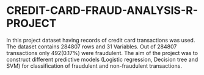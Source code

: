 # CREDIT-CARD-FRAUD-ANALYSIS-R-PROJECT

In this project dataset having records of credit card transactions was used. The dataset contains 284807 rows and 31 Variables. Out of 284807 transactions only 492(0.17%) were fraudulent. The aim of the project was to construct different predictive models (Logistic regression, Decision tree and SVM) for classification of fraudulent and non-fraudulent transactions.
